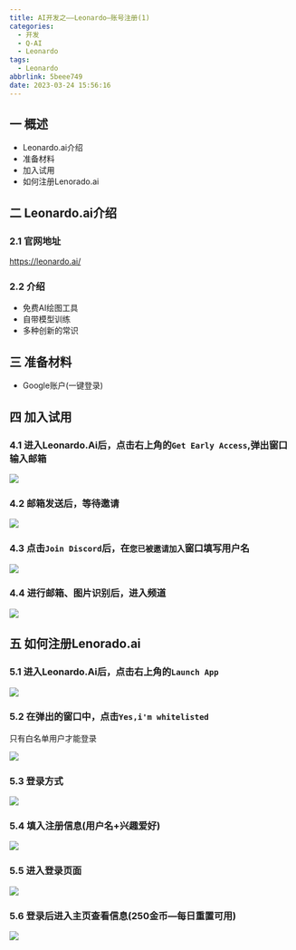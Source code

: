 ```yaml
---
title: AI开发之——Leonardo—账号注册(1)
categories:
  - 开发
  - Q-AI
  - Leonardo
tags:
  - Leonardo
abbrlink: 5beee749
date: 2023-03-24 15:56:16
---
```

## 一 概述

* Leonardo.ai介绍
* 准备材料
* 加入试用
* 如何注册Lenorado.ai

<!--more-->

## 二 Leonardo.ai介绍

### 2.1 官网地址

https://leonardo.ai/

### 2.2 介绍

* 免费AI绘图工具
* 自带模型训练
* 多种创新的常识

## 三 准备材料

* Google账户(一键登录)

## 四 加入试用
### 4.1 进入Leonardo.Ai后，点击右上角的`Get Early Access`,弹出窗口输入邮箱

![][1]

### 4.2 邮箱发送后，等待邀请
![][2]

### 4.3 点击`Join Discord`后，在`您已被邀请加入`窗口填写用户名

![][3]

### 4.4 进行邮箱、图片识别后，进入频道

![][4]

## 五 如何注册Lenorado.ai

### 5.1 进入Leonardo.Ai后，点击右上角的`Launch App`
![][5]

### 5.2 在弹出的窗口中，点击`Yes,i'm whitelisted`

只有白名单用户才能登录

![][6]

### 5.3 登录方式

![][7]

### 5.4 填入注册信息(用户名+兴趣爱好)

![][8]

### 5.5 进入登录页面

![][9]

### 5.6 登录后进入主页查看信息(250金币—每日重置可用)

![][10]




[1]:https://raw.githubusercontent.com/PGzxc/CDN/master/blog-ai/ai-leonardo-try-use-access-email.png
[2]:https://raw.githubusercontent.com/PGzxc/CDN/master/blog-ai/ai-leonardo-try-use-wait-join.png
[3]:https://raw.githubusercontent.com/PGzxc/CDN/master/blog-ai/ai-leonardo-try-use-wait-join-username.png
[4]:https://raw.githubusercontent.com/PGzxc/CDN/master/blog-ai/ai-leonardo-try-use-homeview.png
[5]:https://raw.githubusercontent.com/PGzxc/CDN/master/blog-ai/ai-leonardo-login-to-leonardo-launch.png
[6]:https://raw.githubusercontent.com/PGzxc/CDN/master/blog-ai/ai-leonardo-signup-wait-join-whitelisted.png
[7]:https://raw.githubusercontent.com/PGzxc/CDN/master/blog-ai/ai-leonardo-login-to-leonardo-googleplay.png
[8]:https://raw.githubusercontent.com/PGzxc/CDN/master/blog-ai/ai-leonardo-login-to-leonardo-getstarted.png
[9]:https://raw.githubusercontent.com/PGzxc/CDN/master/blog-ai/ai-leonardo-login-to-leonardo.png
[10]:https://raw.githubusercontent.com/PGzxc/CDN/master/blog-ai/ai-leonardo-login-leonardo-home-view.png